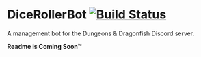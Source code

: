 # DiceRollerBot [![Build Status](https://travis-ci.org/AndrielChaoti/dicerollerbot.svg?branch=master)](https://travis-ci.org/AndrielChaoti/dicerollerbot)
A management bot for the Dungeons &amp; Dragonfish Discord server.

__Readme is Coming Soon:tm:__
